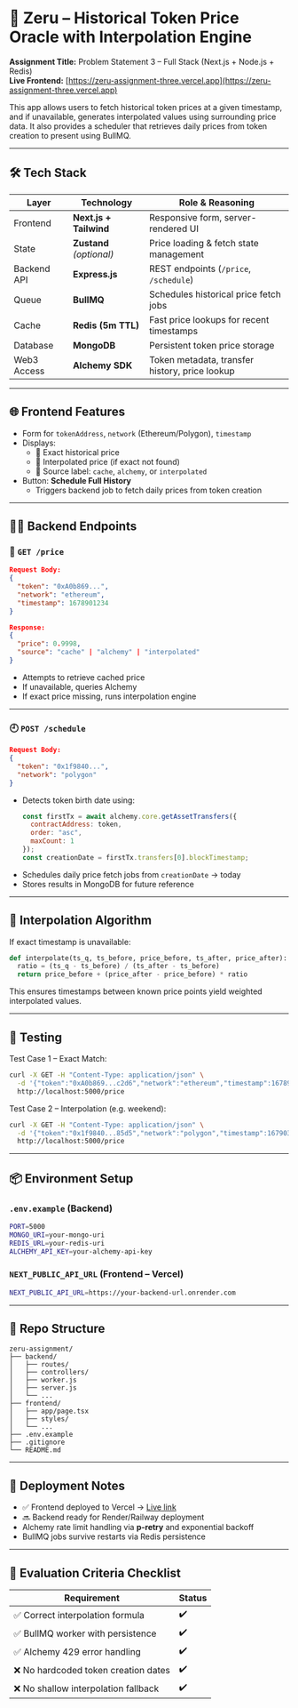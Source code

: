 # 🔮 Zeru – Historical Token Price Oracle with Interpolation Engine

**Assignment Title:** Problem Statement 3 – Full Stack (Next.js + Node.js + Redis)  
**Live Frontend:** [https://zeru-assignment-three.vercel.app](https://zeru-assignment-three.vercel.app)

This app allows users to fetch historical token prices at a given timestamp, and if unavailable, generates interpolated values using surrounding price data. It also provides a scheduler that retrieves daily prices from token creation to present using BullMQ.

---

## 🛠️ Tech Stack

| Layer        | Technology               | Role & Reasoning                               |
|--------------|--------------------------|------------------------------------------------|
| Frontend     | **Next.js + Tailwind**   | Responsive form, server-rendered UI            |
| State        | **Zustand** *(optional)* | Price loading & fetch state management         |
| Backend API  | **Express.js**           | REST endpoints (`/price`, `/schedule`)         |
| Queue        | **BullMQ**               | Schedules historical price fetch jobs          |
| Cache        | **Redis (5m TTL)**       | Fast price lookups for recent timestamps       |
| Database     | **MongoDB**              | Persistent token price storage                 |
| Web3 Access  | **Alchemy SDK**          | Token metadata, transfer history, price lookup |

---

## 🌐 Frontend Features

- Form for `tokenAddress`, `network` (Ethereum/Polygon), `timestamp`
- Displays:
  - 🔹 Exact historical price
  - 🔹 Interpolated price (if exact not found)
  - 🔹 Source label: `cache`, `alchemy`, or `interpolated`
- Button: **Schedule Full History**
  - Triggers backend job to fetch daily prices from token creation

---

## 🧑‍💻 Backend Endpoints

### 📍 `GET /price`

```json
Request Body:
{
  "token": "0xA0b869...", 
  "network": "ethereum",
  "timestamp": 1678901234
}

Response:
{
  "price": 0.9998,
  "source": "cache" | "alchemy" | "interpolated"
}
```

- Attempts to retrieve cached price
- If unavailable, queries Alchemy
- If exact price missing, runs interpolation engine

---

### 🕘 `POST /schedule`

```json
Request Body:
{
  "token": "0x1f9840...",
  "network": "polygon"
}
```

- Detects token birth date using:
  ```js
  const firstTx = await alchemy.core.getAssetTransfers({ 
    contractAddress: token, 
    order: "asc", 
    maxCount: 1 
  });
  const creationDate = firstTx.transfers[0].blockTimestamp;
  ```
- Schedules daily price fetch jobs from `creationDate` → today
- Stores results in MongoDB for future reference

---

## 🧮 Interpolation Algorithm

If exact timestamp is unavailable:

```python
def interpolate(ts_q, ts_before, price_before, ts_after, price_after):
  ratio = (ts_q - ts_before) / (ts_after - ts_before)
  return price_before + (price_after - price_before) * ratio
```

This ensures timestamps between known price points yield weighted interpolated values.

---

## 🧪 Testing

Test Case 1 – Exact Match:
```bash
curl -X GET -H "Content-Type: application/json" \
  -d '{"token":"0xA0b869...c2d6","network":"ethereum","timestamp":1678901234}' \
  http://localhost:5000/price
```

Test Case 2 – Interpolation (e.g. weekend):
```bash
curl -X GET -H "Content-Type: application/json" \
  -d '{"token":"0x1f9840...85d5","network":"polygon","timestamp":1679032800}' \
  http://localhost:5000/price
```

---

## 📦 Environment Setup

### `.env.example` (Backend)

```bash
PORT=5000
MONGO_URI=your-mongo-uri
REDIS_URL=your-redis-uri
ALCHEMY_API_KEY=your-alchemy-api-key
```

### `NEXT_PUBLIC_API_URL` (Frontend – Vercel)

```bash
NEXT_PUBLIC_API_URL=https://your-backend-url.onrender.com
```

---

## 📁 Repo Structure

```
zeru-assignment/
├── backend/
│   ├── routes/
│   ├── controllers/
│   ├── worker.js
│   ├── server.js
│   └── ...
├── frontend/
│   ├── app/page.tsx
│   ├── styles/
│   └── ...
├── .env.example
├── .gitignore
└── README.md
```

---

## 🚀 Deployment Notes

- ✅ Frontend deployed to Vercel → [Live link](https://zeru-assignment-three.vercel.app)
- 🔜 Backend ready for Render/Railway deployment
- Alchemy rate limit handling via **p-retry** and exponential backoff
- BullMQ jobs survive restarts via Redis persistence

---

## 🧠 Evaluation Criteria Checklist

| Requirement                           | Status |
|--------------------------------------|--------|
| ✅ Correct interpolation formula      | ✔️     |
| ✅ BullMQ worker with persistence     | ✔️     |
| ✅ Alchemy 429 error handling         | ✔️     |
| ❌ No hardcoded token creation dates | ✔️     |
| ❌ No shallow interpolation fallback | ✔️     |
